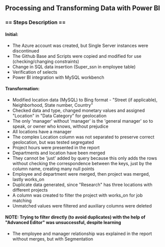## Processing and Transforming Data with Power BI
### == Steps Description ==

#### Initial:
- The Azure account was created, but Single Server instances were discontinued
- The Github Base and Scripts were copied and modified for use (checking/changing constraints)
- Change in SQL data insertion (Super_ssn in employee table)
- Verification of selects
- Power BI integration with MySQL workbench

#### Transformation:
- Modified location data (MySQL) to Bing format - "Street (if applicable), Neighborhood, State number, Country"
- Checked data and type, changed monetary values and assigned "Location" in "Data Category" for geolocation
- The only 'manager' without 'manager' is the 'general manager' so to speak, or owner who knows, without prejudice
- All locations have a manager
- The complex Location column was not separated to preserve correct geolocation, but was tested segregated
- Project hours were presented in the report
- Departments and location have been merged
- They cannot be 'just' added by query because this only adds the rows without checking the correspondence between the keys, just by the column name, creating many null points
- Employee and department were merged, then project was merged, lastly works_on
- Duplicate data generated, since "Research" has three locations with different projects
- A column was created to filter the project with works_on for job matching
- Unmatched values were filtered and auxiliary columns were deleted
#### NOTE: Trying to filter directly (to avoid duplicates) with the help of "Advanced Editor" was unsuccessful, despite learning
- The employee and manager relationship was explained in the report without merges, but with Segmentation
